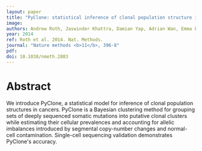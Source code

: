 ```yaml
---
layout: paper
title: "PyClone: statistical inference of clonal population structure in cancer."
image: 
authors: Andrew Roth, Jaswinder Khattra, Damian Yap, Adrian Wan, Emma Laks, Justina Biele, Gavin Ha, Samuel Aparicio, Alexandre Bouchard-Côté, Sohrab P Shah
year: 2014
ref: Roth et al. 2014. Nat. Methods.
journal: "Nature methods <b>11</b>, 396-8"
pdf: 
doi: 10.1038/nmeth.2883
---
```


# Abstract

We introduce PyClone, a statistical model for inference of clonal population structures in cancers. PyClone is a Bayesian clustering method for grouping sets of deeply sequenced somatic mutations into putative clonal clusters while estimating their cellular prevalences and accounting for allelic imbalances introduced by segmental copy-number changes and normal-cell contamination. Single-cell sequencing validation demonstrates PyClone's accuracy.

